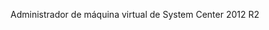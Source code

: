 <Token xmlns:xlink="http://www.w3.org/1999/xlink">Administrador de máquina virtual de System Center 2012 R2</Token>

<!--HONumber=Jun16_HO4-->


